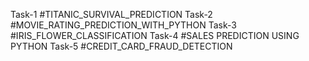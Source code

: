 Task-1 #TITANIC_SURVIVAL_PREDICTION
Task-2 #MOVIE_RATING_PREDICTION_WITH_PYTHON
Task-3 #IRIS_FLOWER_CLASSIFICATION
Task-4 #SALES PREDICTION USING PYTHON
Task-5 #CREDIT_CARD_FRAUD_DETECTION
